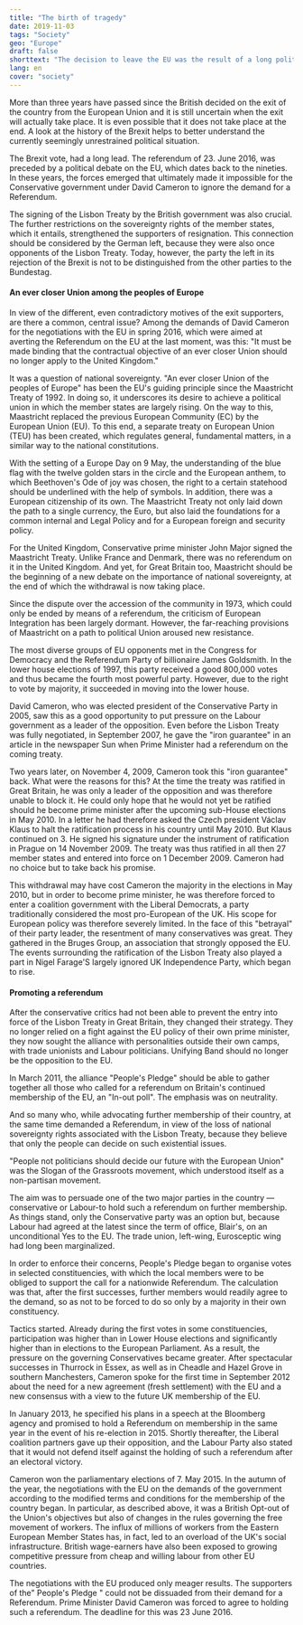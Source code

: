 ```yaml
---
title: "The birth of tragedy"
date: 2019-11-03
tags: "Society"
geo: "Europe"
draft: false
shorttext: "The decision to leave the EU was the result of a long political process."
lang: en
cover: "society"
---
```


More than three years have passed since the British decided on the exit of the country from the European Union and it is still uncertain when the exit will actually take place. It is even possible that it does not take place at the end. A look at the history of the Brexit helps to better understand the currently seemingly unrestrained political situation.

The Brexit vote, had a long lead. The referendum of 23. June 2016, was preceded by a political debate on the EU, which dates back to the nineties. In these years, the forces emerged that ultimately made it impossible for the Conservative government under David Cameron to ignore the demand for a Referendum.

The signing of the Lisbon Treaty by the British government was also crucial. The further restrictions on the sovereignty rights of the member states, which it entails, strengthened the supporters of resignation. This connection should be considered by the German left, because they were also once opponents of the Lisbon Treaty. Today, however, the party the left in its rejection of the Brexit is not to be distinguished from the other parties to the Bundestag.

#### An ever closer Union among the peoples of Europe

In view of the different, even contradictory motives of the exit supporters, are there a common, central issue? Among the demands of David Cameron for the negotiations with the EU in spring 2016, which were aimed at averting the Referendum on the EU at the last moment, was this:
"It must be made binding that the contractual objective of an ever closer Union should no longer apply to the United Kingdom."

It was a question of national sovereignty. "An ever closer Union of the peoples of Europe" has been the EU's guiding principle since the Maastricht Treaty of 1992. In doing so, it underscores its desire to achieve a political union in which the member states are largely rising. On the way to this, Maastricht replaced the previous European Community (EC) by the European Union (EU). To this end, a separate treaty on European Union (TEU) has been created, which regulates general, fundamental matters, in a similar way to the national constitutions.

With the setting of a Europe Day on 9 May, the understanding of the blue flag with the twelve golden stars in the circle and the European anthem, to which Beethoven's Ode of joy was chosen, the right to a certain statehood should be underlined with the help of symbols.  In addition, there was a European citizenship of its own. The Maastricht Treaty not only laid down the path to a single currency, the Euro, but also laid the foundations for a common internal and Legal Policy and for a European foreign and security policy.

For the United Kingdom, Conservative prime minister John Major signed the Maastricht Treaty. Unlike France and Denmark, there was no referendum on it in the United Kingdom. And yet, for Great Britain too, Maastricht should be the beginning of a new debate on the importance of national sovereignty, at the end of which the withdrawal is now taking place.

Since the dispute over the accession of the community in 1973, which could only be ended by means of a referendum, the criticism of European Integration has been largely dormant. However, the far-reaching provisions of Maastricht on a path to political Union aroused new resistance.

The most diverse groups of EU opponents met in the Congress for Democracy and the Referendum Party of billionaire James Goldsmith. In the lower house elections of 1997, this party received a good 800,000 votes and thus became the fourth most powerful party. However, due to the right to vote by majority, it succeeded in moving into the lower house.


David Cameron, who was elected president of the Conservative Party in 2005, saw this as a good opportunity to put pressure on the Labour government as a leader of the opposition. Even before the Lisbon Treaty was fully negotiated, in September 2007, he gave the "iron guarantee" in an article in the newspaper Sun when Prime Minister had a referendum on the coming treaty.

Two years later, on November 4, 2009, Cameron took this "iron guarantee" back. What were the reasons for this? At the time the treaty was ratified in Great Britain, he was only a leader of the opposition and was therefore unable to block it. He could only hope that he would not yet be ratified should he become prime minister after the upcoming sub-House elections in May 2010. In a letter he had therefore asked the Czech president Václav Klaus to halt the ratification process in his country until May 2010. But Klaus continued on 3. He signed his signature under the instrument of ratification in Prague on 14 November 2009. The treaty was thus ratified in all then 27 member states and entered into force on 1 December 2009. Cameron had no choice but to take back his promise.

This withdrawal may have cost Cameron the majority in the elections in May 2010, but in order to become prime minister, he was therefore forced to enter a coalition government with the Liberal Democrats, a party traditionally considered the most pro-European of the UK. His scope for European policy was therefore severely limited. In the face of this "betrayal" of their party leader, the resentment of many conservatives was great. They gathered in the Bruges Group, an association that strongly opposed the EU. The events surrounding the ratification of the Lisbon Treaty also played a part in Nigel Farage'S largely ignored UK Independence Party, which began to rise.

#### Promoting a referendum

After the conservative critics had not been able to prevent the entry into force of the Lisbon Treaty in Great Britain, they changed their strategy. They no longer relied on a fight against the EU policy of their own prime minister, they now sought the alliance with personalities outside their own camps, with trade unionists and Labour politicians. Unifying Band should no longer be the opposition to the EU.

In March 2011, the alliance "People's Pledge" should be able to gather together all those who called for a referendum on Britain's continued membership of the EU, an "In-out poll". The emphasis was on neutrality.

And so many who, while advocating further membership of their country, at the same time demanded a Referendum, in view of the loss of national sovereignty rights associated with the Lisbon Treaty, because they believe that only the people can decide on such existential issues.

"People not politicians should decide our future with the European Union" was the Slogan of the Grassroots movement, which understood itself as a non-partisan movement.

The aim was to persuade one of the two major parties in the country — conservative or Labour-to hold such a referendum on further membership. As things stand, only the Conservative party was an option but, because Labour had agreed at the latest since the term of office, Blair's, on an unconditional Yes to the EU. The trade union, left-wing, Eurosceptic wing had long been marginalized.

In order to enforce their concerns, People's Pledge began to organise votes in selected constituencies, with which the local members were to be obliged to support the call for a nationwide Referendum. The calculation was that, after the first successes, further members would readily agree to the demand, so as not to be forced to do so only by a majority in their own constituency.

Tactics started. Already during the first votes in some constituencies, participation was higher than in Lower House elections and significantly higher than in elections to the European Parliament. As a result, the pressure on the governing Conservatives became greater. After spectacular successes in Thurrock in Essex, as well as in Cheadle and Hazel Grove in southern Manchesters, Cameron spoke for the first time in September 2012 about the need for a new agreement (fresh settlement) with the EU and a new consensus with a view to the future UK membership of the EU.

In January 2013, he specified his plans in a speech at the Bloomberg agency and promised to hold a Referendum on membership in the same year in the event of his re-election in 2015. Shortly thereafter, the Liberal coalition partners gave up their opposition, and the Labour Party also stated that it would not defend itself against the holding of such a referendum after an electoral victory.

Cameron won the parliamentary elections of 7. May 2015. In the autumn of the year, the negotiations with the EU on the demands of the government according to the modified terms and conditions for the membership of the country began. In particular, as described above, it was a British Opt-out of the Union's objectives but also of changes in the rules governing the free movement of workers. The influx of millions of workers from the Eastern European Member States has, in fact, led to an overload of the UK's social infrastructure. British wage-earners have also been exposed to growing competitive pressure from cheap and willing labour from other EU countries.

The negotiations with the EU produced only meager results. The supporters of the" People's Pledge " could not be dissuaded from their demand for a Referendum. Prime Minister David Cameron was forced to agree to holding such a referendum. The deadline for this was 23 June 2016.
